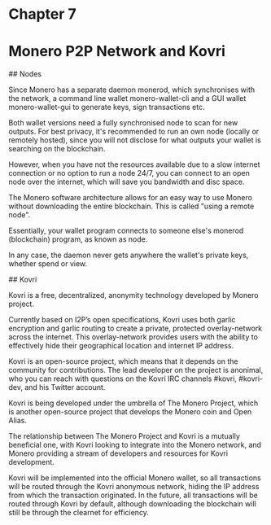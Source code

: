 # Chapter 7

# Monero P2P Network and Kovri

## Nodes

Since Monero has a separate daemon monerod, which synchronises with the network, a command line wallet monero-wallet-cli and a GUI wallet monero-wallet-gui to generate keys, sign transactions etc.

Both wallet versions need a fully synchronised node to scan for new outputs. For best privacy, it's recommended to run an own node (locally or remotely hosted), since you will not disclose for what outputs your wallet is searching on the blockchain. 

However, when you have not the resources available due to a slow internet connection or no option to run a node 24/7, you can connect to an open node over the internet, which will save you bandwidth and disc space. 

The Monero software architecture allows for an easy way to use Monero without downloading the entire blockchain. This is called "using a remote node".

Essentially, your wallet program connects to someone else's monerod (blockchain) program, as known as node.

In any case, the daemon never gets anywhere the wallet's private keys, whether spend or view.

## Kovri

Kovri is a free, decentralized, anonymity technology developed by Monero project.

Currently based on I2P’s open specifications, Kovri uses both garlic encryption and garlic routing to create a private, protected overlay-network across the internet. This overlay-network provides users with the ability to effectively hide their geographical location and internet IP address.

Kovri is an open-source project, which means that it depends on the community for contributions. The lead developer on the project is anonimal, who you can reach with questions on the Kovri IRC channels #kovri, #kovri-dev, and his Twitter account.

Kovri is being developed under the umbrella of The Monero Project, which is another open-source project that develops the Monero coin and Open Alias. 

The relationship between The Monero Project and Kovri is a mutually beneficial one, with Kovri looking to integrate into the Monero network, and Monero providing a stream of developers and resources for Kovri development.

Kovri will be implemented into the official Monero wallet, so all transactions will be routed through the Kovri anonymous network, hiding the IP address from which the transaction originated. In the future, all transactions will be routed through Kovri by default, although downloading the blockchain will still be through the clearnet for efficiency.
